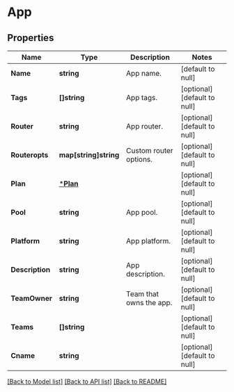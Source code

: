 # App

## Properties
Name | Type | Description | Notes
------------ | ------------- | ------------- | -------------
**Name** | **string** | App name. | [default to null]
**Tags** | **[]string** | App tags. | [optional] [default to null]
**Router** | **string** | App router. | [optional] [default to null]
**Routeropts** | **map[string]string** | Custom router options. | [optional] [default to null]
**Plan** | [***Plan**](Plan.md) |  | [optional] [default to null]
**Pool** | **string** | App pool. | [optional] [default to null]
**Platform** | **string** | App platform. | [optional] [default to null]
**Description** | **string** | App description. | [optional] [default to null]
**TeamOwner** | **string** | Team that owns the app. | [optional] [default to null]
**Teams** | **[]string** |  | [optional] [default to null]
**Cname** | **string** |  | [optional] [default to null]

[[Back to Model list]](../README.md#documentation-for-models) [[Back to API list]](../README.md#documentation-for-api-endpoints) [[Back to README]](../README.md)



